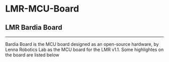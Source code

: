 # LMR-MCU-Board

## LMR Bardia Board
-------
Bardia Board is the MCU board designed as an open-source hardware, by Lenna Robotics Lab as the MCU board for the LMR v1.1. Some highlightes on the board are listed below 
